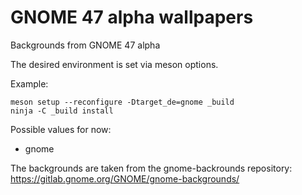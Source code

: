 # GNOME 47 alpha wallpapers
Backgrounds from GNOME 47 alpha

The desired environment is set via meson options.

Example:
```
meson setup --reconfigure -Dtarget_de=gnome _build
ninja -C _build install
```

Possible values for now:
* gnome

The backgrounds are taken from the gnome-backrounds repository: https://gitlab.gnome.org/GNOME/gnome-backgrounds/